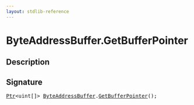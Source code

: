 ```yaml
---
layout: stdlib-reference
---
```


# ByteAddressBuffer\.GetBufferPointer

## Description





## Signature 

<pre>
<a href="../ptr-0/index.md" class="code_type">Ptr</a>&lt;<span class="code_keyword">uint</span>[]&gt; <a href="index.md" class="code_type">ByteAddressBuffer</a>.<a href="getbufferpointer-039.md">GetBufferPointer</a>();

</pre>


<script>
// Fix .md links to .html when on ReadTheDocs
if (window.location.hostname.includes('readthedocs') || 
    window.location.hostname.includes('rtfd.io')) {
  document.addEventListener('DOMContentLoaded', function() {
    const links = document.querySelectorAll('a');
    links.forEach(link => {
      if (link.getAttribute('href') && link.getAttribute('href').endsWith('.md')) {
        link.href = link.href.replace(/\.md($|#|\?)/, '.html$1');
      }
    });
  });
}
</script>
